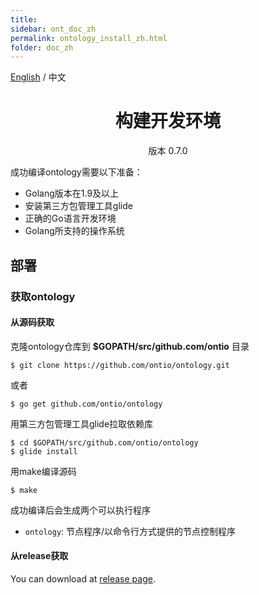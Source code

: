 ```yaml
---
title: 
sidebar: ont_doc_zh
permalink: ontology_install_zh.html
folder: doc_zh
---
```


[English](./ontology_install_en.html) / 中文

<h1 align="center">构建开发环境 </h1>
<p align="center" class="version">版本 0.7.0 </p>

成功编译ontology需要以下准备：

* Golang版本在1.9及以上
* 安装第三方包管理工具glide
* 正确的Go语言开发环境
* Golang所支持的操作系统

## 部署
### 获取ontology
#### 从源码获取
克隆ontology仓库到 **$GOPATH/src/github.com/ontio** 目录

```shell
$ git clone https://github.com/ontio/ontology.git
```
或者
```shell
$ go get github.com/ontio/ontology
```

用第三方包管理工具glide拉取依赖库

````shell
$ cd $GOPATH/src/github.com/ontio/ontology
$ glide install
````

用make编译源码

```shell
$ make
```

成功编译后会生成两个可以执行程序

* `ontology`: 节点程序/以命令行方式提供的节点控制程序

#### 从release获取
You can download at [release page](https://github.com/ontio/ontology/releases).